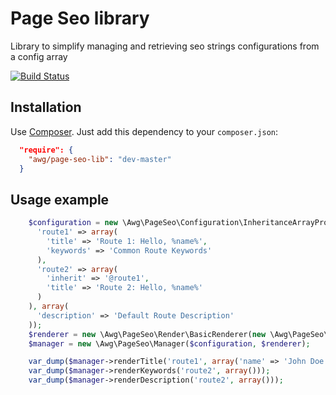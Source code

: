 Page Seo library
================

Library to simplify managing and retrieving seo strings configurations from a config array

[![Build Status](https://travis-ci.org/ansata-biz/page-seo-lib.png)](https://travis-ci.org/ansata-biz/page-seo-lib)


Installation
------------

Use [Composer](http://getcomposer.org/). Just add this dependency to your `composer.json`:

```json
  "require": {
    "awg/page-seo-lib": "dev-master"
  }
```

Usage example
-------------

```php
    $configuration = new \Awg\PageSeo\Configuration\InheritanceArrayProvider(array(
      'route1' => array(
        'title' => 'Route 1: Hello, %name%',
        'keywords' => 'Common Route Keywords'
      ),
      'route2' => array(
        'inherit' => '@route1',
        'title' => 'Route 2: Hello, %name%'
      )
    ), array(
      'description' => 'Default Route Description'
    ));
    $renderer = new \Awg\PageSeo\Render\BasicRenderer(new \Awg\PageSeo\Render\Engine\PlaceholderEngine());
    $manager = new \Awg\PageSeo\Manager($configuration, $renderer);

    var_dump($manager->renderTitle('route1', array('name' => 'John Doe')));
    var_dump($manager->renderKeywords('route2', array()));
    var_dump($manager->renderDescription('route2', array()));
```
